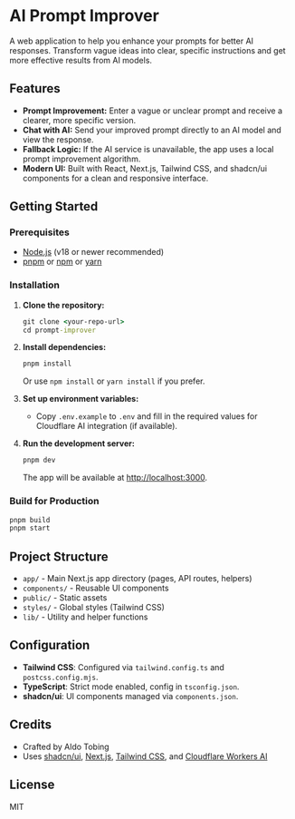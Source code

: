 # AI Prompt Improver

A web application to help you enhance your prompts for better AI responses. Transform vague ideas into clear, specific instructions and get more effective results from AI models.

## Features

- **Prompt Improvement:** Enter a vague or unclear prompt and receive a clearer, more specific version.
- **Chat with AI:** Send your improved prompt directly to an AI model and view the response.
- **Fallback Logic:** If the AI service is unavailable, the app uses a local prompt improvement algorithm.
- **Modern UI:** Built with React, Next.js, Tailwind CSS, and shadcn/ui components for a clean and responsive interface.

## Getting Started

### Prerequisites

- [Node.js](https://nodejs.org/) (v18 or newer recommended)
- [pnpm](https://pnpm.io/) or [npm](https://www.npmjs.com/) or [yarn](https://yarnpkg.com/)

### Installation

1. **Clone the repository:**
   ```cmd
   git clone <your-repo-url>
   cd prompt-improver
   ```
2. **Install dependencies:**

   ```cmd
   pnpm install
   ```

   Or use `npm install` or `yarn install` if you prefer.

3. **Set up environment variables:**

   - Copy `.env.example` to `.env` and fill in the required values for Cloudflare AI integration (if available).

4. **Run the development server:**
   ```cmd
   pnpm dev
   ```
   The app will be available at [http://localhost:3000](http://localhost:3000).

### Build for Production

```cmd
pnpm build
pnpm start
```

## Project Structure

- `app/` - Main Next.js app directory (pages, API routes, helpers)
- `components/` - Reusable UI components
- `public/` - Static assets
- `styles/` - Global styles (Tailwind CSS)
- `lib/` - Utility and helper functions

## Configuration

- **Tailwind CSS**: Configured via `tailwind.config.ts` and `postcss.config.mjs`.
- **TypeScript**: Strict mode enabled, config in `tsconfig.json`.
- **shadcn/ui**: UI components managed via `components.json`.

## Credits

- Crafted by Aldo Tobing
- Uses [shadcn/ui](https://ui.shadcn.com/), [Next.js](https://nextjs.org/), [Tailwind CSS](https://tailwindcss.com/), and [Cloudflare Workers AI](https://developers.cloudflare.com/workers-ai/)

## License

MIT